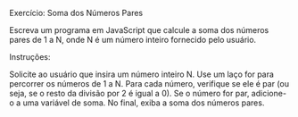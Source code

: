 Exercício: Soma dos Números Pares

Escreva um programa em JavaScript que calcule a soma dos números pares de 1 a N, onde N é um número inteiro fornecido pelo usuário.

Instruções:

Solicite ao usuário que insira um número inteiro N.
Use um laço for para percorrer os números de 1 a N.
Para cada número, verifique se ele é par (ou seja, se o resto da divisão por 2 é igual a 0).
Se o número for par, adicione-o a uma variável de soma.
No final, exiba a soma dos números pares.